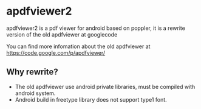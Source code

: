 apdfviewer2
===========

apdfviewer2 is a pdf viewer for android based on poppler, it is a rewrite version of the old apdfviewer at googlecode

You can find more infomation about the old apdfviewer at https://code.google.com/p/apdfviewer/

Why rewrite?
------------

- The old apdfviewer use android private libraries, must be compiled with android system.
- Android build in freetype library does not support type1 font.

